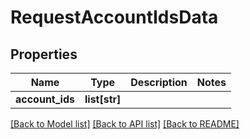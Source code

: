 # RequestAccountIdsData

## Properties
Name | Type | Description | Notes
------------ | ------------- | ------------- | -------------
**account_ids** | **list[str]** |  | 

[[Back to Model list]](../README.md#documentation-for-models) [[Back to API list]](../README.md#documentation-for-api-endpoints) [[Back to README]](../README.md)


